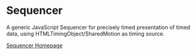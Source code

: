 # Sequencer
A generic JavaScript Sequencer for precisely timed presentation of timed data, using HTMLTimingObject/SharedMotion as timing source. 

[Sequencer Homepage](http://webtiming.github.io/sequencer/) 